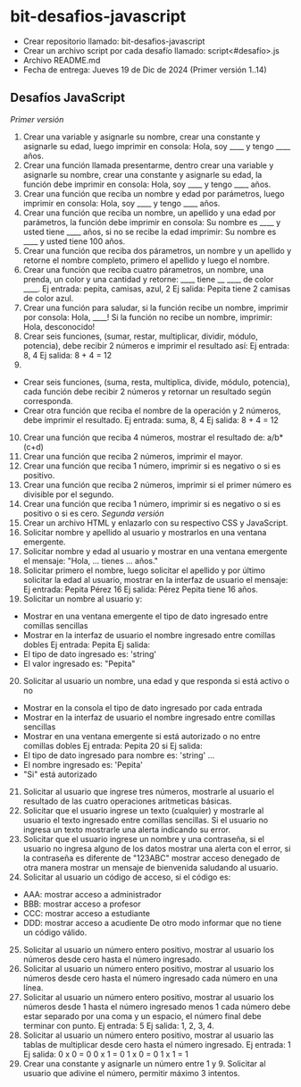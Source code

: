 # bit-desafios-javascript
- Crear repositorio llamado: bit-desafios-javascript
- Crear un archivo script por cada desafío llamado: script<#desafío>.js
- Archivo README.md
- Fecha de entrega: Jueves 19 de Dic de 2024 (Primer versión 1..14)

## Desafíos JavaScript
*Primer versión*
1. Crear una variable y asignarle su nombre, crear una constante y asignarle su
edad, luego imprimir en consola: Hola, soy ____ y tengo ____ años.
2. Crear una función llamada presentarme, dentro crear una variable y asignarle
su nombre, crear una constante y asignarle su edad, la función debe imprimir en
consola: Hola, soy ____ y tengo ____ años.
3. Crear una función que reciba un nombre y edad por parámetros, luego imprimir
en consola: Hola, soy ____ y tengo ____ años.
4. Crear una función que reciba un nombre, un apellido y una edad por parámetros,
la función debe imprimir en consola: Su nombre es ____ y usted tiene ____ años,
si no se recibe la edad imprimir: Su nombre es ____ y usted tiene 100 años.
5. Crear una función que reciba dos párametros, un nombre y un apellido y retorne
el nombre completo, primero el apellido y luego el nombre.
6. Crear una función que reciba cuatro párametros, un nombre, una prenda, un
color y una cantidad y retorne: ____ tiene __ ____ de color ____.
Ej entrada: pepita, camisas, azul, 2
Ej salida: Pepita tiene 2 camisas de color azul.
7. Crear una función para saludar, si la función recibe un nombre,
imprimir por consola: Hola, ____!
Si la función no recibe un nombre, imprimir: Hola, desconocido!
8. Crear seis funciones, (sumar, restar, multiplicar, dividir, módulo, potencia),
debe recibir 2 números e imprimir el resultado así:
Ej entrada: 8, 4
Ej salida: 8 + 4 = 12
9. 
- Crear seis funciones, (suma, resta, multiplica, divide, módulo, potencia),
cada función debe recibir 2 números y retornar un resultado según corresponda.
- Crear otra función que reciba el nombre de la operación y 2 números,
debe imprimir el resultado.
Ej entrada: suma, 8, 4
Ej salida: 8 + 4 = 12
10. Crear una función que reciba 4 números, mostrar el resultado de: a/b*(c+d)
11. Crear una función que reciba 2 números, imprimir el mayor.
12. Crear una función que reciba 1 número, imprimir si es negativo o si es positivo.
13. Crear una función que reciba 2 números, imprimir si el primer número es
divisible por el segundo.
14. Crear una función que reciba 1 número, imprimir si es negativo o si es
positivo o si es cero.
*Segunda versión*
15. Crear un archivo HTML y enlazarlo con su respectivo CSS y JavaScript.
16. Solicitar nombre y apellido al usuario y mostrarlos en una ventana emergente.
17. Solicitar nombre y edad al usuario y mostrar en una ventana emergente el
mensaje: "Hola, ... tienes ... años."
18. Solicitar primero el nombre, luego solicitar el apellido y por
último solicitar la edad al usuario, mostrar en la interfaz de usuario el mensaje:
Ej entrada: Pepita Pérez 16
Ej salida: Pérez Pepita tiene 16 años.
19. Solicitar un nombre al usuario y:
- Mostrar en una ventana emergente el tipo de dato ingresado entre comillas sencillas
- Mostrar en la interfaz de usuario el nombre ingresado entre comillas dobles
Ej entrada: Pepita
Ej salida:
- El tipo de dato ingresado es: 'string'
- El valor ingresado es: "Pepita"
20. Solicitar al usuario un nombre, una edad y que responda si está activo o no
- Mostrar en la consola el tipo de dato ingresado por cada entrada
- Mostrar en la interfaz de usuario el nombre ingresado entre comillas sencillas
- Mostrar en una ventana emergente si está autorizado o no entre comillas dobles
Ej entrada: Pepita 20 si
Ej salida:
- El tipo de dato ingresado para nombre es: 'string' ...
- El nombre ingresado es: 'Pepita'
- "Si" está autorizado
21. Solicitar al usuario que ingrese tres números, mostrarle al usuario el
resultado de las cuatro operaciones aritmeticas básicas.
22. Solicitar que el usuario ingrese un texto (cualquier) y mostrarle al usuario
el texto ingresado entre comillas sencillas.  Si el usuario no ingresa un texto
mostrarle una alerta indicando su error.
23. Solicitar que el usuario ingrese un nombre y una contraseña, si el usuario
no ingresa alguno de los datos mostrar una alerta con el error, si la contraseña
es diferente de "123ABC" mostrar acceso denegado de otra manera mostrar un
mensaje de bienvenida saludando al usuario.
24. Solicitar al usuario un código de acceso, si el código es:
- AAA: mostrar acceso a administrador
- BBB: mostrar acceso a profesor
- CCC: mostrar acceso a estudiante
- DDD: mostrar acceso a acudiente
De otro modo informar que no tiene un código válido.
25. Solicitar al usuario un número entero positivo, mostrar al usuario los
números desde cero hasta el número ingresado.
26. Solicitar al usuario un número entero positivo, mostrar al usuario los
números desde cero hasta el número ingresado cada número en una línea.
27. Solicitar al usuario un número entero positivo, mostrar al usuario los
números desde 1 hasta el número ingresado menos 1 cada número debe estar
separado por una coma y un espacio, el número final debe terminar con punto.
Ej entrada: 5
Ej salida: 1, 2, 3, 4.
28. Solicitar al usuario un número entero positivo, mostrar al usuario las
tablas de multiplicar desde cero hasta el número ingresado.
Ej entrada: 1
Ej salida:
0 x 0 = 0
0 x 1 = 0
1 x 0 = 0
1 x 1 = 1
29. Crear una constante y asignarle un número entre 1 y 9.  Solicitar al usuario
que adivine el número, permitir máximo 3 intentos.

